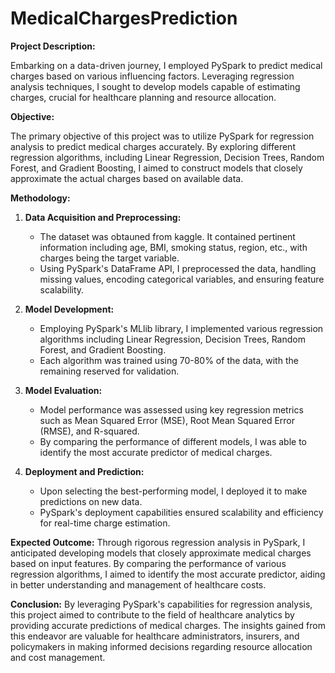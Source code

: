 # MedicalChargesPrediction

**Project Description:**

Embarking on a data-driven journey, I employed PySpark to predict medical charges based on various influencing factors. Leveraging regression analysis techniques, I sought to develop models capable of estimating charges, crucial for healthcare planning and resource allocation.

**Objective:**

The primary objective of this project was to utilize PySpark for regression analysis to predict medical charges accurately. By exploring different regression algorithms, including Linear Regression, Decision Trees, Random Forest, and Gradient Boosting, I aimed to construct models that closely approximate the actual charges based on available data.

**Methodology:**
1. **Data Acquisition and Preprocessing:**
   - The dataset was obtauned from kaggle. It contained pertinent information including age, BMI, smoking status, region, etc., with charges being the target variable.
   - Using PySpark's DataFrame API, I preprocessed the data, handling missing values, encoding categorical variables, and ensuring feature scalability.

2. **Model Development:**
   - Employing PySpark's MLlib library, I implemented various regression algorithms including Linear Regression, Decision Trees, Random Forest, and Gradient Boosting.
   - Each algorithm was trained using 70-80% of the data, with the remaining reserved for validation.

3. **Model Evaluation:**
   - Model performance was assessed using key regression metrics such as Mean Squared Error (MSE), Root Mean Squared Error (RMSE), and R-squared.
   - By comparing the performance of different models, I was able to identify the most accurate predictor of medical charges.

4. **Deployment and Prediction:**
   - Upon selecting the best-performing model, I deployed it to make predictions on new data.
   - PySpark's deployment capabilities ensured scalability and efficiency for real-time charge estimation.

**Expected Outcome:**
Through rigorous regression analysis in PySpark, I anticipated developing models that closely approximate medical charges based on input features. By comparing the performance of various regression algorithms, I aimed to identify the most accurate predictor, aiding in better understanding and management of healthcare costs.

**Conclusion:**
By leveraging PySpark's capabilities for regression analysis, this project aimed to contribute to the field of healthcare analytics by providing accurate predictions of medical charges. The insights gained from this endeavor are valuable for healthcare administrators, insurers, and policymakers in making informed decisions regarding resource allocation and cost management.
